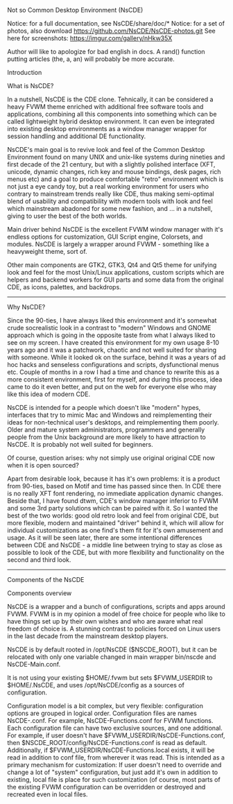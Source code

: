 Not so Common Desktop Environment (NsCDE)

Notice: for a full documentation, see NsCDE/share/doc/*
Notice: for a set of photos, also download https://github.com/NsCDE/NsCDE-photos.git
See here for screenshots: https://imgur.com/gallery/nHkw35X

Author will like to apologize for bad english in docs. A rand() function putting
articles (the, a, an) will probably be more accurate.

Introduction

  What is NsCDE?

   In a nutshell, NsCDE is the CDE clone. Tehnically, it can be considered a
   heavy FVWM theme enriched with additional free software tools and
   applications, combining all this components into something which can be
   called lightweight hybrid desktop environment. It can even be integrated
   into existing desktop environments as a window manager wrapper for session
   handling and additional DE functionality.

   NsCDE's main goal is to revive look and feel of the Common Desktop
   Environment found on many UNIX and unix-like systems during nineties and
   first decade of the 21 century, but with a slightly polished interface
   (XFT, unicode, dynamic changes, rich key and mouse bindings, desk pages,
   rich menus etc) and a goal to produce comfortable "retro" environment
   which is not just a eye candy toy, but a real working environment for
   users who contrary to mainstream trends really like CDE, thus making
   semi-optimal blend of usability and compatibility with modern tools with
   look and feel which mainstream abadoned for some new fashion, and ... in a
   nutshell, giving to user the best of the both worlds.

   Main driver behind NsCDE is the excellent FVWM window manager with it's
   endless options for customization, GUI Script engine, Colorsets, and
   modules. NsCDE is largely a wrapper around FVWM - something like a
   heavyweight theme, sort of.

   Other main components are GTK2, GTK3, Qt4 and Qt5 theme for unifying look
   and feel for the most Unix/Linux applications, custom scripts which are
   helpers and backend workers for GUI parts and some data from the original
   CDE, as icons, palettes, and backdrops.

   --------------------------------------------------------------------------

  Why NsCDE?

   Since the 90-ties, I have always liked this environment and it's somewhat
   crude socrealistic look in a contrast to "modern" Windows and GNOME
   approach which is going in the opposite taste from what I always liked to
   see on my screen. I have created this environment for my own usage 8-10
   years ago and it was a patchwork, chaotic and not well suited for sharing
   with someone. While it looked ok on the surface, behind it was a years of
   ad hoc hacks and senseless configurations and scripts, dysfunctional menus
   etc. Couple of months in a row I had a time and chance to rewrite this as
   a more consistent environment, first for myself, and during this process,
   idea came to do it even better, and put on the web for everyone else who
   may like this idea of modern CDE.

   NsCDE is intended for a people which doesn't like "modern" hypes,
   interfaces that try to mimic Mac and Windows and reimplementing their
   ideas for non-technical user's desktops, and reimplementing them poorly.
   Older and mature system administrators, programmers and generally people
   from the Unix background are more likely to have attraction to NsCDE. It
   is probably not well suited for beginners.

   Of course, question arises: why not simply use original original CDE now
   when it is open sourced?

   Apart from desirable look, because it has it's own problems: it is a
   product from 90-ties, based on Motif and time has passed since then. In
   CDE there is no really XFT font rendering, no immediate application
   dynamic changes. Beside that, I have found dtwm, CDE's window manager
   inferior to FVWM and some 3rd party solutions which can be paired with it.
   So I wanted the best of the two worlds: good old retro look and feel from
   original CDE, but more flexible, modern and maintained "driver" behind it,
   which will allow for individual customizations as one find's them fit for
   it's own amusement and usage. As it will be seen later, there are some
   intentional differences between CDE and NsCDE - a middle line between
   trying to stay as close as possible to look of the CDE, but with more
   flexibility and functionality on the second and third look.

   --------------------------------------------------------------------------

Components of the NsCDE

  Components overview

   NsCDE is a wrapper and a bunch of configurations, scripts and apps around
   FVWM. FVWM is in my opinion a model of free choice for people who like to
   have things set up by their own wishes and who are aware what real freedom
   of choice is. A stunning contrast to policies forced on Linux users in the
   last decade from the mainstream desktop players.

   NsCDE is by default rooted in /opt/NsCDE ($NSCDE_ROOT), but it can be
   relocated with only one variable changed in main wrapper bin/nscde and
   NsCDE-Main.conf.

   It is not using your existing $HOME/.fvwm but sets $FVWM_USERDIR to
   $HOME/.NsCDE, and uses /opt/NsCDE/config as a sources of configuration.

   Configuration model is a bit complex, but very flexible: configuration
   options are grouped in logical order. Configuration files are names
   NsCDE-<group>.conf. For example, NsCDE-Functions.conf for FVWM functions.
   Each configuration file can have two exclusive sources, and one
   additional. For example, if user doesn't have
   $FVWM_USERDIR/NsCDE-Functions.conf, then
   $NSCDE_ROOT/config/NsCDE-Functions.conf is read as default. Additionally,
   if $FVWM_USERDIR/NsCDE-Functions.local exists, it will be read in addition
   to conf file, from wherever it was read. This is intended as a primary
   mechanism for customization: If user doesn't need to override and change a
   lot of "system" configuration, but just add it's own in addition to
   existing, local file is place for such customization (of course, most
   parts of the existing FVWM configuration can be overridden or destroyed
   and recreated even in local files.

